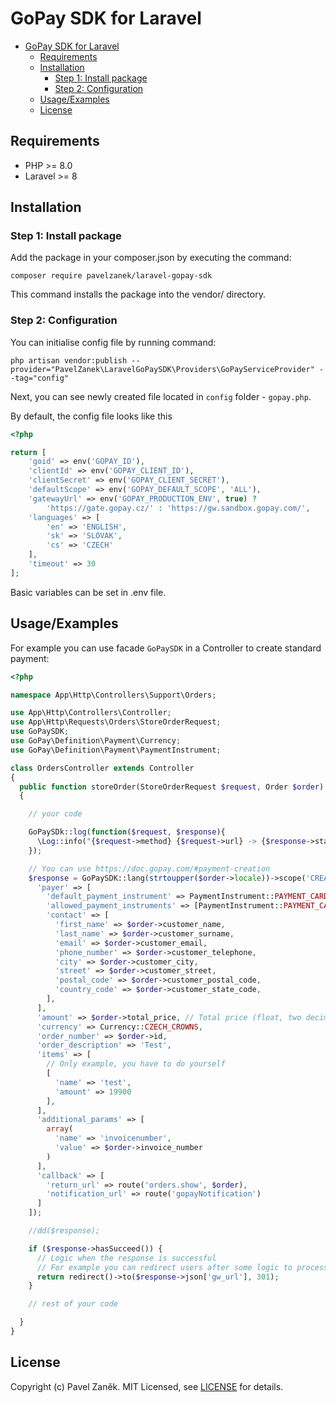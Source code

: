 # GoPay SDK for Laravel


- [GoPay SDK for Laravel](#gopay-sdk-for-laravel)
  - [Requirements](#requirements)
  - [Installation](#installation)
    - [Step 1: Install package](#step-1-install-package)
    - [Step 2: Configuration](#step-2-configuration)
  - [Usage/Examples](#usageexamples)
  - [License](#license)

## Requirements

- PHP >= 8.0
- Laravel >= 8
## Installation

### Step 1: Install package

Add the package in your composer.json by executing the command:

```
composer require pavelzanek/laravel-gopay-sdk
```

This command installs the package into the vendor/ directory.

### Step 2: Configuration

You can initialise config file by running command:

```
php artisan vendor:publish --provider="PavelZanek\LaravelGoPaySDK\Providers\GoPayServiceProvider" --tag="config"
```

Next, you can see newly created file located in `config` folder - `gopay.php`. 

By default, the config file looks like this

```php
<?php

return [
    'goid' => env('GOPAY_ID'),
    'clientId' => env('GOPAY_CLIENT_ID'),
    'clientSecret' => env('GOPAY_CLIENT_SECRET'),
    'defaultScope' => env('GOPAY_DEFAULT_SCOPE', 'ALL'),
    'gatewayUrl' => env('GOPAY_PRODUCTION_ENV', true) ? 
        'https://gate.gopay.cz/' : 'https://gw.sandbox.gopay.com/',
    'languages' => [ 
        'en' => 'ENGLISH',
        'sk' => 'SLOVAK',
        'cs' => 'CZECH'
    ],
    'timeout' => 30
];
```

Basic variables can be set in .env file.

## Usage/Examples

For example you can use facade `GoPaySDK` in a Controller to create standard payment:

```php
<?php

namespace App\Http\Controllers\Support\Orders;

use App\Http\Controllers\Controller;
use App\Http\Requests\Orders\StoreOrderRequest;
use GoPaySDK;
use GoPay\Definition\Payment\Currency;
use GoPay\Definition\Payment\PaymentInstrument;

class OrdersController extends Controller
{
  public function storeOrder(StoreOrderRequest $request, Order $order): RedirectResponse
  {

    // your code

    GoPaySDk::log(function($request, $response){
      \Log::info("{$request->method} {$request->url} -> {$response->statusCode}");
    });

    // You can use https://doc.gopay.com/#payment-creation
    $response = GoPaySDK::lang(strtoupper($order->locale))->scope('CREATE_PAYMENT')->createPayment([ 
      'payer' => [
        'default_payment_instrument' => PaymentInstrument::PAYMENT_CARD,
        'allowed_payment_instruments' => [PaymentInstrument::PAYMENT_CARD],
        'contact' => [
          'first_name' => $order->customer_name,
          'last_name' => $order->customer_surname,
          'email' => $order->customer_email,
          'phone_number' => $order->customer_telephone,
          'city' => $order->customer_city,
          'street' => $order->customer_street,
          'postal_code' => $order->customer_postal_code,
          'country_code' => $order->customer_state_code,
        ],
      ],
      'amount' => $order->total_price, // Total price (float, two decimal places, without separator - fe. 19900 will be 199,00)
      'currency' => Currency::CZECH_CROWNS,
      'order_number' => $order->id,
      'order_description' => 'Test',
      'items' => [
        // Only example, you have to do yourself
        [
          'name' => 'test',
          'amount' => 19900
        ],
      ],
      'additional_params' => [
        array(
          'name' => 'invoicenumber',
          'value' => $order->invoice_number
        )
      ],
      'callback' => [
        'return_url' => route('orders.show', $order),
        'notification_url' => route('gopayNotification')
      ]
    ]);

    //dd($response);

    if ($response->hasSucceed()) {
      // Logic when the response is successful
      // For example you can redirect users after some logic to process payment
      return redirect()->to($response->json['gw_url'], 301);
    }

    // rest of your code

  }
}
```

## License

Copyright (c) Pavel Zaněk. MIT Licensed,
see [LICENSE](/LICENSE) for details.